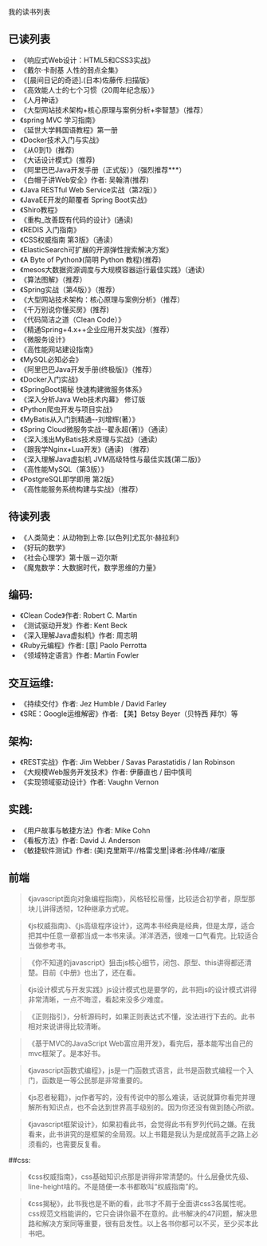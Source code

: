 我的读书列表

## 已读列表

- 《响应式Web设计：HTML5和CSS3实战》
- 《戴尔·卡耐基 人性的弱点全集》
- 《[晨间日记的奇迹].(日本)佐藤传.扫描版》
- 《高效能人士的七个习惯（20周年纪念版）》
- 《人月神话》
- 《大型网站技术架构+核心原理与案例分析+李智慧》（推荐）
- 《spring MVC 学习指南》
- 《延世大学韩国语教程》第一册
- 《Docker技术入门与实战》
- 《从0到1》(推荐)
- 《大话设计模式》(推荐)
- 《阿里巴巴Java开发手册（正式版）》（强烈推荐***）
- 《白帽子讲Web安全》作者: 吴翰清(推荐)
- 《Java RESTful Web Service实战（第2版）》
- 《JavaEE开发的颠覆者 Spring Boot实战》
- 《Shiro教程》
- 《重构_改善既有代码的设计》(通读)
- 《REDIS 入门指南》
- 《CSS权威指南 第3版》（通读）
- 《ElasticSearch可扩展的开源弹性搜索解决方案》
- 《A Byte of Python》(简明 Python 教程)(推荐)
- 《mesos大数据资源调度与大规模容器运行最佳实践》（通读）
- 《算法图解》（推荐）
- 《Spring实战（第4版）》（推荐）
- 《大型网站技术架构：核心原理与案例分析》（推荐）
- 《千万别说你懂买房》(推荐)
- 《代码简洁之道（Clean Code）》
- 《精通Spring+4.x++企业应用开发实战》（推荐）
- 《微服务设计》
- 《高性能网站建设指南》
- 《MySQL必知必会》
- 《阿里巴巴Java开发手册(终极版)》（推荐）
- 《Docker入门实战》
- 《SpringBoot揭秘 快速构建微服务体系》
- 《深入分析Java  Web技术内幕》  修订版
- 《Python爬虫开发与项目实战》
- 《MyBatis从入门到精通--刘增辉(著）》
- 《Spring Cloud微服务实战--翟永超(著)》（通读）
- 《深入浅出MyBatis技术原理与实战》（通读）
- 《跟我学Nginx+Lua开发》(通读) （推荐）
- 《深入理解Java虚拟机 JVM高级特性与最佳实践(第二版)》
- 《高性能MySQL（第3版）》
- 《PostgreSQL即学即用 第2版》
- 《高性能服务系统构建与实战》（推荐）

## 待读列表

- 《人类简史：从动物到上帝.[以色列]尤瓦尔·赫拉利》
- 《好玩的数学》
- 《社会心理学》第十版－迈尔斯
- 《魔鬼数学：大数据时代，数学思维的力量》

## 编码:

- 《Clean Code》作者: Robert C. Martin
- 《测试驱动开发》作者: Kent Beck
- 《深入理解Java虚拟机》作者: 周志明
- 《Ruby元编程》作者: [意] Paolo Perrotta
- 《领域特定语言》作者: Martin Fowler

## 交互运维:

- 《持续交付》作者: Jez Humble / David Farley
- 《SRE：Google运维解密》作者: 【美】Betsy Beyer（贝特西 拜尔）等

## 架构:

- 《REST实战》作者: Jim Webber / Savas Parastatidis / Ian Robinson
- 《大规模Web服务开发技术》作者: 伊藤直也 / 田中慎司
- 《实现领域驱动设计》作者: Vaughn Vernon

## 实践:

- 《用户故事与敏捷方法》作者: Mike Cohn
- 《看板方法》作者: David J. Anderson
- 《敏捷软件测试》作者: (美)克里斯平//格雷戈里|译者:孙伟峰//崔康

## 前端

>《javascript面向对象编程指南》，风格轻松易懂，比较适合初学者，原型那块儿讲得透彻，12种继承方式呢。

>《js权威指南》、《js高级程序设计》，这两本书经典是经典，但是太厚，适合把其中任意一章都当成一本书来读。洋洋洒洒，很难一口气看完。比较适合当做参考书。

>《你不知道的javascript》狙击js核心细节，闭包、原型、this讲得都还清楚。目前《中册》也出了，还在看。

>《js设计模式与开发实践》js设计模式也是要学的，此书把js的设计模式讲得非常清晰，一点不晦涩，看起来没多少难度。

>《正则指引》，分析源码时，如果正则表达式不懂，没法进行下去的。此书相对来说讲得比较清晰。

>《基于MVC的JavaScript Web富应用开发》，看完后，基本能写出自己的mvc框架了。是本好书。

>《javascript函数式编程》，js是一门函数式语言，此书是函数式编程一个入门，函数是一等公民那是非常重要的。

>《js忍者秘籍》，jq作者写的，没有传说中的那么难读，话说就算你看完并理解所有知识点，也不会达到世界高手级别的。因为你还没有做到随心所欲。

>《javascript框架设计》，如果初看此书，会觉得此书有罗列代码之嫌。在我看来，此书讲究的是框架的全局观。以上书籍是我认为是成就高手之路上必须看的，也需要反复看。

##css:

>《css权威指南》，css基础知识点那是讲得非常清楚的。什么层叠优先级、line-height啥的。不是随便一本书都敢叫“权威指南”的。

>《css揭秘》，此书我也是不断的看，此书才不屑于全面讲css3各属性呢。css规范文档能讲的，它只会讲你最不在意的。此书解决的47问题，解决思路和解决方案同等重要，很有启发性。以上各书你都可以不买，至少买本此书吧。
